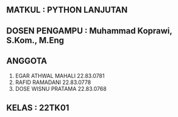 ## MATKUL             : PYTHON LANJUTAN
## DOSEN PENGAMPU     : Muhammad Koprawi, S.Kom., M.Eng
## ANGGOTA            
1. EGAR ATHWAL MAHALI   22.83.0781
2. RAFID RAMADANI       22.83.0778
3. DOSE WISNU PRATAMA   22.83.0768
## KELAS              : 22TK01
